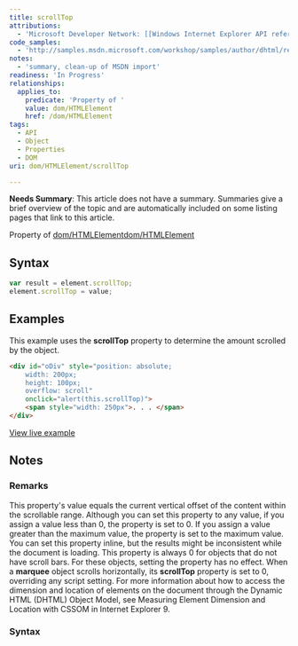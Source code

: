 ```yaml
---
title: scrollTop
attributions:
  - 'Microsoft Developer Network: [[Windows Internet Explorer API reference](http://msdn.microsoft.com/en-us/library/ie/hh828809%28v=vs.85%29.aspx) Article]'
code_samples:
  - 'http://samples.msdn.microsoft.com/workshop/samples/author/dhtml/refs/scrollTop.htm'
notes:
  - 'summary, clean-up of MSDN import'
readiness: 'In Progress'
relationships:
  applies_to:
    predicate: 'Property of '
    value: dom/HTMLElement
    href: /dom/HTMLElement
tags:
  - API
  - Object
  - Properties
  - DOM
uri: dom/HTMLElement/scrollTop

---
```

**Needs Summary**: This article does not have a summary. Summaries give a brief overview of the topic and are automatically included on some listing pages that link to this article.

Property of [dom/HTMLElement](/dom/HTMLElement)[dom/HTMLElement](/dom/HTMLElement)

## Syntax

``` js
var result = element.scrollTop;
element.scrollTop = value;
```

## Examples

This example uses the **scrollTop** property to determine the amount scrolled by the object.

``` html
<div id="oDiv" style="position: absolute;
    width: 200px;
    height: 100px;
    overflow: scroll"
    onclick="alert(this.scrollTop)">
    <span style="width: 250px">. . . </span>
</div>
```

[View live example](http://samples.msdn.microsoft.com/workshop/samples/author/dhtml/refs/scrollTop.htm)

## Notes

### Remarks

This property's value equals the current vertical offset of the content within the scrollable range. Although you can set this property to any value, if you assign a value less than 0, the property is set to 0. If you assign a value greater than the maximum value, the property is set to the maximum value. You can set this property inline, but the results might be inconsistent while the document is loading. This property is always 0 for objects that do not have scroll bars. For these objects, setting the property has no effect. When a **marquee** object scrolls horizontally, its **scrollTop** property is set to 0, overriding any script setting. For more information about how to access the dimension and location of elements on the document through the Dynamic HTML (DHTML) Object Model, see Measuring Element Dimension and Location with CSSOM in Internet Explorer 9.

### Syntax
